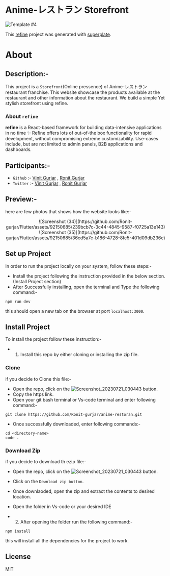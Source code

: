 # Anime-レストラン Storefront

![Template #4](https://github.com/Ronit-gurjar/Flutter/assets/92150685/146187c1-2600-47a9-b05b-485ce44b6ed2)

This [refine](https://github.com/pankod/refine) project was generated with [superplate](https://github.com/pankod/refine).

# About

## Description:-
This project is a `Storefront`(Online pressence) of Anime-レストラン restaurant franchise. This website showcase the products available at the restaurant and other information about the restaurant. We build a simple Yet stylish storefront using refine.
### About `refine`
**refine** is a React-based framework for building data-intensive applications in no time ✨
Refine offers lots of out-of-the box functionality for rapid development, without compromising extreme customizability. Use-cases include, but are not limited to admin panels, B2B applications and dashboards.

## Participants:-
- `Github` :- [Vinit Gurjar](https://github.com/VinitGurjar) , [Ronit Gurjar](https://github.com/Ronit-gurjar)
- `Twitter` :- [Vinit Gurjar](https://twitter.com/bhaktkage) , [Ronit Gurjar](https://twitter.com/R0nitGurjar)

## Preview:-
here are few photos that shows how the website looks like:-
<div align="center">
  <div style="display: flex;">
    ![Screenshot (34)](https://github.com/Ronit-gurjar/Flutter/assets/92150685/239bcb7c-3c44-4845-9587-f0725a13e143)
    ![Screenshot (35)](https://github.com/Ronit-gurjar/Flutter/assets/92150685/36cd5a7c-b186-4728-8fc5-401d09db236e)
  </div>
</div>

## Set up Project
In order to run the project locally on your system, follow these steps:-
- Install the project following the instruction provided in the below section. (Install Project section)
- After Successfully installing, open the terminal and Type the following command:- 
```
npm run dev
```
this should open a new tab on the browser at port `localhost:3000`.

## Install Project
To install the project follow these instruction:-

- 1) Install this repo by either cloning or installing the zip file.
### Clone
if you decide to Clone this file:-
- Open the repo, click on the ![Screenshot_20230721_030443](https://github.com/Ronit-gurjar/Flutter/assets/92150685/f5b97f85-5dd8-47b2-96f3-7dfe52115cbc) button.
- Copy the https link.
- Open your git bash terminal or Vs-code terminal and enter following command:-
```
git clone https://github.com/Ronit-gurjar/anime-restoran.git
```
- Once successfully downloaded, enter following commands:-
```
cd <directory-name>
code .
```
### Download Zip
if you decide to download th ezip file:-
- Open the repo, click on the ![Screenshot_20230721_030443](https://github.com/Ronit-gurjar/Flutter/assets/92150685/f5b97f85-5dd8-47b2-96f3-7dfe52115cbc) button.
- Click on the `Download zip button`.
- Once downlaoded, open the zip and extract the contents to desired location.
- Open the folder in Vs-code or your desired IDE

- 2) After opening the folder run the following command:-
```
npm install
```
this will install all the dependencies for the project to work.

## License
MIT
